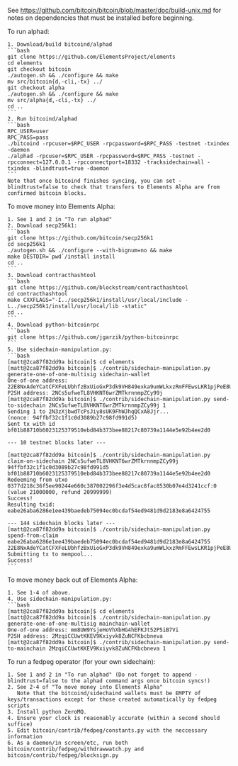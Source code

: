 See https://github.com/bitcoin/bitcoin/blob/master/doc/build-unix.md
for notes on dependencies that must be installed before beginning.

To run alphad:

	1. Download/build bitcoind/alphad
	```bash
	git clone https://github.com/ElementsProject/elements
	cd elements
	git checkout bitcoin
	./autogen.sh && ./configure && make
	mv src/bitcoin{d,-cli,-tx} ../
	git checkout alpha
	./autogen.sh && ./configure && make
	mv src/alpha{d,-cli,-tx} ../
	cd ..
	```
	2. Run bitcoind/alphad
	```bash
	RPC_USER=user
	RPC_PASS=pass
	./bitcoind -rpcuser=$RPC_USER -rpcpassword=$RPC_PASS -testnet -txindex -daemon
	./alphad -rpcuser=$RPC_USER -rpcpassword=$RPC_PASS -testnet -rpcconnect=127.0.0.1 -rpcconnectport=18332 -tracksidechain=all -txindex -blindtrust=true -daemon
	```
	Note that once bitcoind finishes syncing, you can set -blindtrust=false to check that transfers to Elements Alpha are from confirmed bitcoin blocks.

To move money into Elements Alpha:

	1. See 1 and 2 in "To run alphad"
	2. Download secp256k1:
	```bash
	git clone https://github.com/bitcoin/secp256k1
	cd secp256k1
	./autogen.sh && ./configure --with-bignum=no && make
	make DESTDIR=`pwd`/install install
	cd ..
	```
	3. Download contracthashtool
	```bash
	git clone https://github.com/blockstream/contracthashtool
	cd contracthashtool
	make CXXFLAGS="-I../secp256k1/install/usr/local/include -L../secp256k1/install/usr/local/lib -static"
	cd ..
	```
	4. Download python-bitcoinrpc
	```bash
	git clone https://github.com/jgarzik/python-bitcoinrpc
	```
	5. Use sidechain-manipulation.py:
	```bash
	[matt@2ca87f82dd9a bitcoin]$ cd elements
	[matt@2ca87f82dd9a bitcoin]$ ./contrib/sidechain-manipulation.py generate-one-of-one-multisig sidechain-wallet
	One-of-one address: 22E8NxAdeYCatCFXFeLUbhfzBxUioGxP3dk9VH849exka9umWLkxzRmFFEwsLKR1pjPeE8UZRkVEQ7uab
	P2SH address: 2NCs5ufweTL8VHKNT6wrZMTkrnnmpZCy99j
	[matt@2ca87f82dd9a bitcoin]$ ./contrib/sidechain-manipulation.py send-to-sidechain 2NCs5ufweTL8VHKNT6wrZMTkrnnmpZCy99j 1
	Sending 1 to 2N3zXjbwdTcPsJiy8sUK9FhWJhqQCxA8Jjr...
	(nonce: 94ffbf32c1f1c0d3089b27c98fd991d5)
	Sent tx with id bf01b88710b6023125379510ebd84b373bee88217c80739a1144e5e92b4ee2d0

	--- 10 testnet blocks later ---

	[matt@2ca87f82dd9a bitcoin]$ ./contrib/sidechain-manipulation.py claim-on-sidechain 2NCs5ufweTL8VHKNT6wrZMTkrnnmpZCy99j 94ffbf32c1f1c0d3089b27c98fd991d5 bf01b88710b6023125379510ebd84b373bee88217c80739a1144e5e92b4ee2d0
	Redeeming from utxo 0377d218c36f5ee90244e660c387002296f3e4d5cac8fac8530b07e4d3241ccf:0 (value 21000000, refund 20999999)
	Success!
	Resulting txid: eabe26aba6286e1ee439baedeb75094ec0bcdaf54ed9481d9d2183e8a6424755

	--- 144 sidechain blocks later ---
	[matt@2ca87f82dd9a bitcoin]$ ./contrib/sidechain-manipulation.py spend-from-claim eabe26aba6286e1ee439baedeb75094ec0bcdaf54ed9481d9d2183e8a6424755 22E8NxAdeYCatCFXFeLUbhfzBxUioGxP3dk9VH849exka9umWLkxzRmFFEwsLKR1pjPeE8UZRkVEQ7uab
	Submitting tx to mempool...
	Success!
	```

To move money back out of Elements Alpha:

	1. See 1-4 of above.
	4. Use sidechain-manipulation.py:
	```bash
	[matt@2ca87f82dd9a bitcoin]$ cd elements
	[matt@2ca87f82dd9a bitcoin]$ ./contrib/sidechain-manipulation.py generate-one-of-one-multisig mainchain-wallet
	One-of-one address: mm8UW9YsjeHoVhXbHG4hEFKJt52P5iB7Vi
	P2SH address: 2MzqiCCUwtKKEV9Kxiyvk8ZuNCFKbcbneva
	[matt@2ca87f82dd9a bitcoin]$ ./contrib/sidechain-manipulation.py send-to-mainchain 2MzqiCCUwtKKEV9Kxiyvk8ZuNCFKbcbneva 1

To run a fedpeg operator (for your own sidechain):

	1. See 1 and 2 in "To run alphad" (Do not forget to append -blindtrust=false to the alphad command args once bitcoin syncs!)
	2. See 2-4 of "To move money into Elements Alpha"
	   Note that the bitcoind/sidechaind wallets must be EMPTY of keys/transactions except for those created automatically by fedpeg scripts
	3. Install python ZeroMQ.
	4. Ensure your clock is reasonably accurate (within a second should suffice)
	5. Edit bitcoin/contrib/fedpeg/constants.py with the neccessary information
	6. As a daemon/in screen/etc, run both bitcoin/contrib/fedpeg/withdrawwatch.py and bitcoin/contrib/fedpeg/blocksign.py
